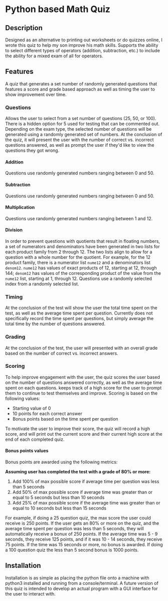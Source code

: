 # Python based Math Quiz
## Description
Designed as an alternative to printing out worksheets or do quizzes online, I wrote this quiz to help my son improve his math skills. Supports the ability to select different types of operators (addition, subtraction, etc.) to include the ability for a mixed exam of all for operators.

## Features
A quiz that generates a set number of randomly generated questions that features a score and grade based approach as well as timing the user to show improvement over time. 

### Questions
Allows the user to select from a set number of questions (25, 50, or 100). There is a hidden option for 5 used for testing that can be commented out. Depending on the exam type, the selected number of questions will be generated using a randomly generated set of numbers. At the conclusion of the quiz, it will present the user with the number of correct vs. incorrect questions answered, as well as prompt the user if they'd like to view the questions they got wrong.

#### Addition
Questions use randomly generated numbers ranging between 0 and 50.

#### Subtraction
Questions use randomly generated numbers ranging between 0 and 50.

#### Multiplication
Questions use randomly generated numbers ranging between 1 and 12.

#### Division
In order to prevent questions with quotients that result in floating numbers, a set of numerators and denominators have been generated in two lists for each product family from 2 through 12. The two lists align to allow for a question with a whole number for the quotient. For example, for the 12 product family, there is a numerator list `nume12` and a denominators list `denom12`. `nume12` has values of exact products of 12, starting at 12, through 144; `denom12` has values of the corresponding product of the value from the `nume12` list, starting at 1, through 12. Questions use a randomly selected index from a randomly selected list.

### Timing
At the conclusion of the test will show the user the total time spent on the test, as well as the average time spent per question. Currently does not specifically record the time spent per questions, but simply average the total time by the number of questions answered.

### Grading
At the conclusion of the test, the user will presented with an overall grade based on the number of correct vs. incorrect answers.

### Scoring
To help improve engagement with the user, the quiz scores the user based on the number of questions answered correctly, as well as the average time spent on each questions. keeps track of a high score for the user to prompt them to continue to test themselves and improve. Scoring is based on the following values:

- Starting value of 0
- 10 points for each correct answer
- Bonus points based on the time spent per question

To motivate the user to improve their score, the quiz will record a high score, and will print out the current score and their current high score at the end of each completed quiz.

#### Bonus points values
Bonus points are awarded using the following metrics:

**Assuming user has completed the test with a grade of 80% or more:**
1. Add 100% of max possible score if average time per question was  less than 5 seconds
2. Add 50% of max possible score if average time was greater than or equal to 5 seconds but less than 10 seconds
3. Add 25% of max possible score if the average time was greater than or equal to 10 seconds but less than 15 seconds

For example, if doing a 25 question quiz, the max score the user could receive is 250 points. If the user gets an 80% or more on the quiz, and the average time spent per question was less than 5 seconds, they will automatically receive a bonux of 250 points. If the average time was 5 - 9 seconds, they receive 125 points, and if it was 10 - 14 seconds, they receive 75 points. If the time was 15 seconds or more, no bonus is awarded. If doing a 100 question quiz the less than 5 second bonus is 1000 points. 


## Installation
Installation is as simple as placing the python file onto a machine with python3 installed and running from a console/terminal. A future version of this quiz is intended to develop an actual program with a GUI interface for the user to interact with.
